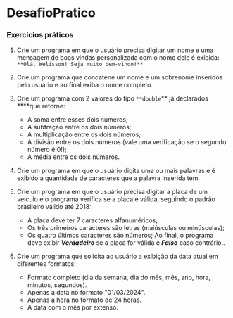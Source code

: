 # DesafioPratico

### Exercícios práticos

1. Crie um programa em que o usuário precisa digitar um nome e uma mensagem de boas vindas personalizada com o nome dele é exibida:  `**Olá, Welisson! Seja muito bem-vindo!**`

2. Crie um programa que concatene um nome e um sobrenome inseridos pelo usuário e ao final exiba o nome completo.

3. Crie um programa com 2 valores do tipo `**double`** já declarados ****que retorne:
    - A soma entre esses dois números;
    - A subtração entre os dois números;
    - A multiplicação entre os dois números;
    - A divisão entre os dois números (vale uma verificação se o segundo número é 0!);
    - A média entre os dois números.
  
4. Crie um programa em que o usuário digita uma ou mais palavras e é exibido a quantidade de caracteres que a palavra inserida tem.

5. Crie um programa em que o usuário precisa digitar a placa de um veículo e o programa verifica se a placa é válida, seguindo o padrão brasileiro válido até 2018:
    - A placa deve ter 7 caracteres alfanuméricos;
    - Os três primeiros caracteres são letras (maiúsculas ou minúsculas);
    - Os quatro últimos caracteres são números;
    Ao final, o programa deve exibir ***Verdadeiro*** se a placa for válida e ***Falso*** caso contrário..

6. Crie um programa que solicita ao usuário a exibição da data atual em diferentes formatos:
    - Formato completo (dia da semana, dia do mês, mês, ano, hora, minutos, segundos).
    - Apenas a data no formato "01/03/2024".
    - Apenas a hora no formato de 24 horas.
    - A data com o mês por extenso.
